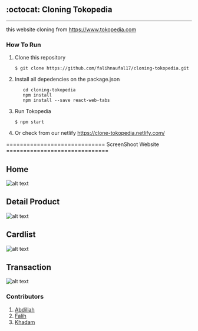 ## :octocat: Cloning Tokopedia
---
this website cloning from https://www.tokopedia.com

### How To Run

1. Clone this repository
   ```
   $ git clone https://github.com/falihnaufal17/cloning-tokopedia.git
   ```
2. Install all depedencies on the package.json
   ```
      cd cloning-tokopedia 
      npm install
      npm install --save react-web-tabs

   ```
3. Run Tokopedia
   ```
   $ npm start
   ```
4. Or check from our netlify https://clone-tokopedia.netlify.com/

============================= ScreenShoot Website ==============================
## Home
![alt text](https://github.com/falihnaufal17/cloning-tokopedia/blob/master/Screenshoot/Home.JPG)

## Detail Product
![alt text](https://github.com/falihnaufal17/cloning-tokopedia/blob/master/Screenshoot/detail.JPG)

## Cardlist
![alt text](https://github.com/falihnaufal17/cloning-tokopedia/blob/master/Screenshoot/cardlist.JPG)

## Transaction
![alt text](https://github.com/falihnaufal17/cloning-tokopedia/blob/master/Screenshoot/transaksi.JPG)

### Contributors

1. [Abdillah](https://github.com/abdillahtop)
2. [Falih](https://github.com/falihnaufal17)
3. [Khadam](https://github.com/kampretosjr)
